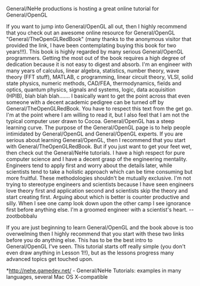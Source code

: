

General/NeHe productions is hosting a great online tutorial for General/OpenGL

If you want to jump into General/OpenGL all out, then I highly recommend that you check out an awesome online resource for General/OpenGL "General/TheOpenGLRedBook" (many thanks to the anonymous visitor that provided the link, I have been contemplating buying this book for two years!!!). This book is highly regarded by many serious General/OpenGL programmers. Getting the most out of the book requires a high degree of dedication because it is not easy to digest and absorb. I'm an engineer with many years of calculus, linear algebra, statistics, number theory, wave theory (FFT stuff), MATLAB, c programming, linear circuit theory, VLSI, solid state physics, numeric methods, CAD/FEA, thermodynamics, fields and optics, quantum physics, signals and systems, logic, data acquisition (HPIB), blah blah blah....... I basically want to get the point across that even someone with a decent academic pedigree can be turned off by General/TheOpenGLRedBook. You have to respect this text from the get go. I'm at the point where I am willing to read it, but I also feel that I am not the typical computer user drawn to Cocoa. General/OpenGL has a steep learning curve. The purpose of the General/OpenGL page is to help people intimidated by General/OpenGL and General/OpenGL experts. If you are serious about learning General/OpenGL, then I recommend that you start with General/TheOpenGLRedBook. But if you just want to get your feet wet, then check out the General/NeHe tutorials. I have a high respect for pure computer science and I have a decent grasp of the engineering mentality. Engineers tend to apply first and worry about the details later, while scientists tend to take a holistic approach which can be time consuming but more fruitful. These methodologies shouldn't be mutually exclusive. I'm not trying to stereotype engineers and scientists because I have seen engineers love theory first and application second and scientists skip the theory and start creating first. Arguing about which is better is counter productive and silly. When I see one camp look down upon the other camp I see ignorance first before anything else. I'm a groomed engineer with a scientist's heart. --zootbobbalu

If you are just beginning to learn General/OpenGL and the book above is too overwelming then I highly recommend that you start with these two links before you do anything else. This has to be the best intro to General/OpenGL I've seen. This tutorial starts off really simple (you don't even draw anything in Lesson 1!!), but as the lessons progress many advanced topics get touched upon. 


*http://nehe.gamedev.net/ - General/NeHe Tutorials: examples in many languages, several Mac OS X-compatible